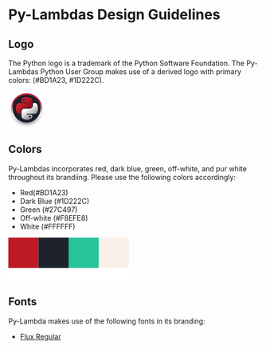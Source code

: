 # Py-Lambdas Design Guidelines

## Logo
The Python logo is a trademark of the Python Software Foundation. The Py-Lambdas Python User Group makes use of a derived logo with primary colors: (#BD1A23, #1D222C).

<img src="./logos/circle_logo.svg" width="72">

## Colors

Py-Lambdas incorporates red, dark blue, green, off-white, and pur white throughout its brandiing. Please use the following colors accordingly:

- Red(#BD1A23)
- Dark Blue (#1D222C)
- Green (#27C497)
- Off-white (#F8EFE8)
- White (#FFFFFF)
<img src="./colors/colors.png">

## Fonts
Py-Lambda makes use of the following fonts in its branding:

- [Flux Regular](https://fontsgeek.com/fonts/Flux-Regular)

